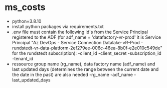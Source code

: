 # ms_costs

- python=3.8.10
- install python packages via requirements.txt
- .env file must contain the following id's from the Service Principal registered to the ADF 
(for adf_name = 'datafactory-vr-prod' it is Service Principal 
"Az DevOps - Service Connection Datalake-vR-Prod - rundstedt-vr-data-platform-2ef279ee-006c-46ea-8b0f-e2e010c549de" 
for the rundstedt subscription):
    -client_id 
    -client_secret 
    -subscription_id 
    -tenant_id 
- ressource group name (rg_name), data factory name (adf_name) and last updated days (determines the range between the current date 
and the date in the past) are also needed
    -rg_name 
    -adf_name 
    -last_updated_days 




